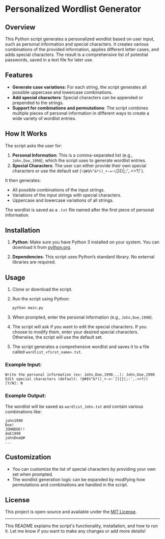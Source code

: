 # Personalized Wordlist Generator

## Overview

This Python script generates a personalized wordlist based on user input, such as personal information and special characters. It creates various combinations of the provided information, applies different letter cases, and adds special characters. The result is a comprehensive list of potential passwords, saved in a text file for later use.

## Features

- **Generate case variations**: For each string, the script generates all possible uppercase and lowercase combinations.
- **Add special characters**: Special characters can be appended or prepended to the strings.
- **Support for combinations and permutations**: The script combines multiple pieces of personal information in different ways to create a wide variety of wordlist entries.

## How It Works

The script asks the user for:
1. **Personal Information**: This is a comma-separated list (e.g., `John,Doe,1990`), which the script uses to generate wordlist entries.
2. **Special Characters**: The user can either provide their own special characters or use the default set (`!@#$%^&*()_+-=~\`[]{}|;:',.<>?/`).

It then generates:
- All possible combinations of the input strings.
- Variations of the input strings with special characters.
- Uppercase and lowercase variations of all strings.

The wordlist is saved as a `.txt` file named after the first piece of personal information.

## Installation

1. **Python**: Make sure you have Python 3 installed on your system. You can download it from [python.org](https://www.python.org/downloads/).

2. **Dependencies**: This script uses Python’s standard library. No external libraries are required.

## Usage

1. Clone or download the script.

2. Run the script using Python:

   ```bash
   python main.py
   ```

3. When prompted, enter the personal information (e.g., `John,Doe,1990`).

4. The script will ask if you want to edit the special characters. If you choose to modify them, enter your desired special characters. Otherwise, the script will use the default set.

5. The script generates a comprehensive wordlist and saves it to a file called `wordlist_<first_name>.txt`.

### Example Input:
```
Write the personal information (ex: John,Doe,1990...): John,Doe,1990
Edit special characters (default: !@#$%^&*()_+-=~`[]{}|;:',.<>?/) [Y/N]: N
```

### Example Output:
The wordlist will be saved as `wordlist_John.txt` and contain various combinations like:
```
john1990
Doe!
JOHNDOE!!
doE1990
johnDoe@#
...
```

## Customization

- You can customize the list of special characters by providing your own set when prompted.
- The wordlist generation logic can be expanded by modifying how permutations and combinations are handled in the script.

## License

This project is open-source and available under the [MIT License](LICENSE).

---

This README explains the script's functionality, installation, and how to run it. Let me know if you want to make any changes or add more details!
